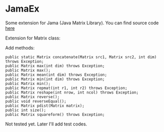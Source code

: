# JamaEx
Some extension for Jama (Java Matrix Library). You can find source code [here](http://math.nist.gov/javanumerics/jama/)

Extension for Matrix class:

Add methods:

```
public static Matrix concatenate(Matrix src1, Matrix src2, int dim) throws Exception;
public Matrix max(int dim) throws Exception;
public Matrix max();
public Matrix mean(int dim) throws Exception;
public Matrix min(int dim) throws Exception;
public Matrix min();
public Matrix repmat(int r1, int r2) throws Exception;
public Matrix reshape(int nrow, int ncol) throws Exception;
public Matrix reverse();
public void reverseEqual();
public Matrix pdist(Matrix matrix);
public int size();
public Matrix squareform() throws Exception;
```

Not tested yet. Later I'll add test codes.